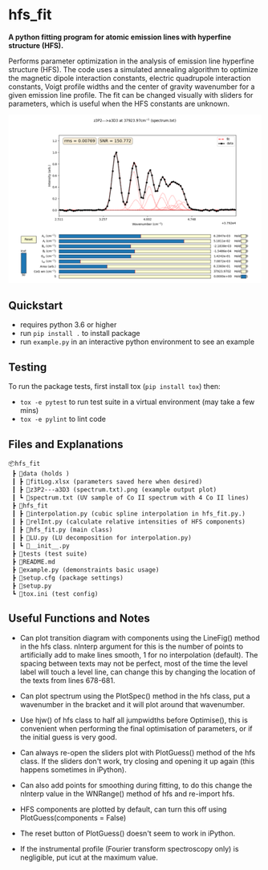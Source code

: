 # hfs_fit

**A python fitting program for atomic emission lines with hyperfine structure (HFS).**

Performs parameter optimization in the analysis of emission line hyperfine structure (HFS). The code uses a simulated annealing algorithm to optimize the magnetic dipole interaction constants, electric quadrupole interaction constants, Voigt profile widths and the center of gravity wavenumber for a given emission line profile. The fit can be changed visually with sliders for parameters, which is useful when the HFS constants are unknown.

<img src="fits/z3P2---a3D3 (spectrum.txt).png">

## Quickstart

* requires python 3.6 or higher
* run `pip install .` to install package
* run `example.py` in an interactive python environment to see an example

## Testing

To run the package tests, first install tox (`pip install tox`) then:

* `tox -e pytest` to run test suite in a virtual environment (may take a few mins)
* `tox -e pylint` to lint code

## Files and Explanations

```code
📦hfs_fit
 ┣ 📂data (holds )
 ┃ ┣ 📜fitLog.xlsx (parameters saved here when desired)
 ┃ ┣ 📜z3P2---a3D3 (spectrum.txt).png (example output plot)
 ┃ ┗ 📜spectrum.txt (UV sample of Co II spectrum with 4 Co II lines)
 ┣ 📂hfs_fit
 ┃ ┣ 📜interpolation.py (cubic spline interpolation in hfs_fit.py.)
 ┃ ┣ 📜relInt.py (calculate relative intensities of HFS components)
 ┃ ┣ 📜hfs_fit.py (main class)
 ┃ ┣ 📜LU.py (LU decomposition for interpolation.py)
 ┃ ┗ 📜__init__.py
 ┣ 📂tests (test suite)
 ┣ 📜README.md
 ┣ 📜example.py (demonstraints basic usage)
 ┣ 📜setup.cfg (package settings)
 ┣ 📜setup.py
 ┗ 📜tox.ini (test config)
```

## Useful Functions and Notes

* Can plot transition diagram with components using the LineFig() method in the hfs class. nInterp argument for this is the number of points to artificially add to make lines smooth, 1 for no interpolation (default). The spacing between texts may not be perfect, most of the time the level label will touch a level line, can change this by changing the location of the texts from lines 678-681.

* Can plot spectrum using the PlotSpec() method in the hfs class, put a wavenumber in the bracket and it will plot around that wavenumber.

* Use hjw() of hfs class to half all jumpwidths before Optimise(), this is convenient when performing the final optimisation of parameters, or if the initial guess is very good.

* Can always re-open the sliders plot with PlotGuess() method of the hfs class. If the sliders don't work, try closing and opening it up again (this happens sometimes in iPython).

* Can also add points for smoothing during fitting, to do this change the nInterp value in the WNRange() method of hfs and re-import hfs.

* HFS components are plotted by default, can turn this off using PlotGuess(components = False)

* The reset button of PlotGuess() doesn't seem to work in iPython.

* If the instrumental profile (Fourier transform spectroscopy only) is negligible, put icut at the maximum value.
